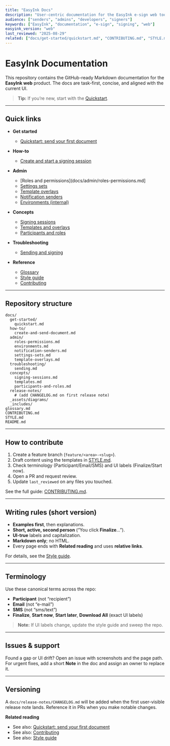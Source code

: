 ```yaml
---
title: "EasyInk Docs"
description: "User-centric documentation for the EasyInk e-sign web tool."
audience: ["senders", "admins", "developers", "signers"]
keywords: ["EasyInk", "documentation", "e-sign", "signing", "web"]
easyink_version: "web"
last_reviewed: "2025-08-29"
related: ["docs/get-started/quickstart.md", "CONTRIBUTING.md", "STYLE.md"]
---
```


# EasyInk Documentation

This repository contains the GitHub-ready Markdown documentation for the **EasyInk web** product. The docs are task-first, concise, and aligned with the current UI.

> **Tip:** If you’re new, start with the [Quickstart](docs/get-started/quickstart.md).

---

## Quick links

- **Get started**
  - [Quickstart: send your first document](docs/get-started/quickstart.md)

- **How-to**
  - [Create and start a signing session](docs/how-to/create-and-send-document.md)

- **Admin**
  - [Roles and permissions](docs/admin/roles-permissions.md]  
  - [Settings sets](docs/admin/settings-sets.md)  
  - [Template overlays](docs/admin/template-overlays.md)  
  - [Notification senders](docs/admin/notification-senders.md)  
  - [Environments (internal)](docs/admin/environments.md)

- **Concepts**
  - [Signing sessions](docs/concepts/signing-sessions.md)  
  - [Templates and overlays](docs/concepts/templates.md)  
  - [Participants and roles](docs/concepts/participants-and-roles.md)

- **Troubleshooting**
  - [Sending and signing](docs/troubleshooting/sending.md)

- **Reference**
  - [Glossary](glossary.md)  
  - [Style guide](STYLE.md)  
  - [Contributing](CONTRIBUTING.md)

---

## Repository structure

```
docs/
  get-started/
    quickstart.md
  how-to/
    create-and-send-document.md
  admin/
    roles-permissions.md
    environments.md
    notification-senders.md
    settings-sets.md
    template-overlays.md
  troubleshooting/
    sending.md
  concepts/
    signing-sessions.md
    templates.md
    participants-and-roles.md
  release-notes/
    # (add CHANGELOG.md on first release note)
  _assets/diagrams/
  _includes/
glossary.md
CONTRIBUTING.md
STYLE.md
README.md
```

---

## How to contribute

1. Create a feature branch (`feature/<area>-<slug>`).  
2. Draft content using the templates in [STYLE.md](STYLE.md).  
3. Check terminology (Participant/Email/SMS) and UI labels (Finalize/Start now).  
4. Open a PR and request review.  
5. Update `last_reviewed` on any files you touched.

See the full guide: [CONTRIBUTING.md](CONTRIBUTING.md).

---

## Writing rules (short version)

- **Examples first**, then explanations.  
- **Short, active, second person** (“You click **Finalize**…”).  
- **UI-true** labels and capitalization.  
- **Markdown only**; no HTML.  
- Every page ends with **Related reading** and uses **relative links**.

For details, see the [Style guide](STYLE.md).

---

## Terminology

Use these canonical terms across the repo:

- **Participant** (not “recipient”)  
- **Email** (not “e-mail”)  
- **SMS** (not “sms/text”)  
- **Finalize**, **Start now**, **Start later**, **Download All** (exact UI labels)

> **Note:** If UI labels change, update the style guide and sweep the repo.

---

## Issues & support

Found a gap or UI drift? Open an issue with screenshots and the page path. For urgent fixes, add a short **Note** in the doc and assign an owner to replace it.

---

## Versioning

A `docs/release-notes/CHANGELOG.md` will be added when the first user-visible release note lands. Reference it in PRs when you make notable changes.

**Related reading**
- See also: [Quickstart: send your first document](docs/get-started/quickstart.md)  
- See also: [Contributing](CONTRIBUTING.md)  
- See also: [Style guide](STYLE.md)
